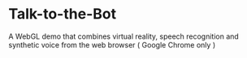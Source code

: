 # Talk-to-the-Bot
A WebGL demo that combines virtual reality, speech recognition and synthetic voice from the web browser ( Google Chrome only )
